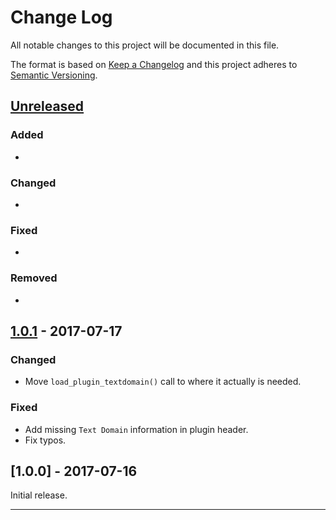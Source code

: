 # Change Log

All notable changes to this project will be documented in this file.

The format is based on [Keep a Changelog](http://keepachangelog.com/) and this project adheres to [Semantic Versioning](http://semver.org/).

## [Unreleased]

### Added

- 

### Changed

- 

### Fixed

- 

### Removed

- 

## [1.0.1] - 2017-07-17

### Changed

- Move `load_plugin_textdomain()` call to where it actually is needed.

### Fixed

- Add missing `Text Domain` information in plugin header.
- Fix typos.

## [1.0.0] - 2017-07-16

Initial release.

----

[Unreleased]: https://github.com/tfrommen/Dobby/compare/v1.0.1...HEAD
[1.0.1]: https://github.com/tfrommen/Dobby/compare/v1.0.0...v1.0.1
